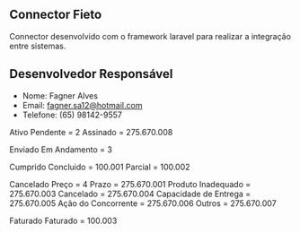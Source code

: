 
## Connector Fieto

Connector desenvolvido com o framework laravel para realizar a integração entre sistemas.

## Desenvolvedor Responsável
- Nome: Fagner Alves
- Email: fagner.sa12@hotmail.com
- Telefone: (65) 98142-9557



Ativo
Pendente = 2
Assinado = 275.670.008

Enviado
Em Andamento = 3

Cumprido
Concluido = 100.001
Parcial = 100.002

Cancelado
Preço = 4
Prazo = 275.670.001
Produto Inadequado = 275.670.003
Cancelado = 275.670.004 
Capacidade de Entrega = 275.670.005
Ação do Concorrente = 275.670.006
Outros = 275.670.007

Faturado
Faturado = 100.003